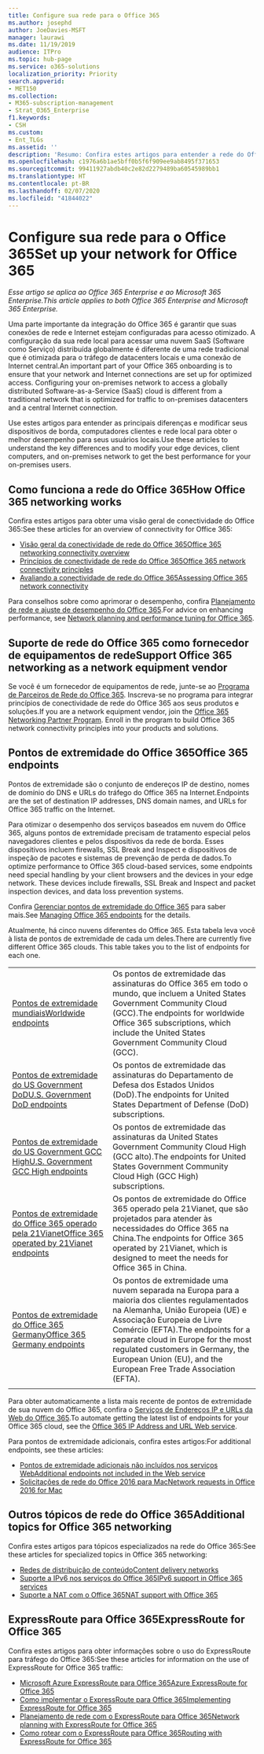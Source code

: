 ```yaml
---
title: Configure sua rede para o Office 365
ms.author: josephd
author: JoeDavies-MSFT
manager: laurawi
ms.date: 11/19/2019
audience: ITPro
ms.topic: hub-page
ms.service: o365-solutions
localization_priority: Priority
search.appverid:
- MET150
ms.collection:
- M365-subscription-management
- Strat_O365_Enterprise
f1.keywords:
- CSH
ms.custom:
- Ent_TLGs
ms.assetid: ''
description: 'Resumo: Confira estes artigos para entender a rede do Office 365.'
ms.openlocfilehash: c1976a6b1ae5bff0b5f6f909ee9ab8495f371653
ms.sourcegitcommit: 99411927abdb40c2e82d2279489ba60545989bb1
ms.translationtype: HT
ms.contentlocale: pt-BR
ms.lasthandoff: 02/07/2020
ms.locfileid: "41844022"
---
```

# <a name="set-up-your-network-for-office-365"></a><span data-ttu-id="93cb5-103">Configure sua rede para o Office 365</span><span class="sxs-lookup"><span data-stu-id="93cb5-103">Set up your network for Office 365</span></span>

<span data-ttu-id="93cb5-104">*Esse artigo se aplica ao Office 365 Enterprise e ao Microsoft 365 Enterprise.*</span><span class="sxs-lookup"><span data-stu-id="93cb5-104">*This article applies to both Office 365 Enterprise and Microsoft 365 Enterprise.*</span></span>

<span data-ttu-id="93cb5-p101">Uma parte importante da integração do Office 365 é garantir que suas conexões de rede e Internet estejam configuradas para acesso otimizado. A configuração da sua rede local para acessar uma nuvem SaaS (Software como Serviço) distribuída globalmente é diferente de uma rede tradicional que é otimizada para o tráfego de datacenters locais e uma conexão de Internet central.</span><span class="sxs-lookup"><span data-stu-id="93cb5-p101">An important part of your Office 365 onboarding is to ensure that your network and Internet connections are set up for optimized access. Configuring your on-premises network to access a globally distributed Software-as-a-Service (SaaS) cloud is different from a traditional network that is optimized for traffic to on-premises datacenters and a central Internet connection.</span></span> 

<span data-ttu-id="93cb5-107">Use estes artigos para entender as principais diferenças e modificar seus dispositivos de borda, computadores clientes e rede local para obter o melhor desempenho para seus usuários locais.</span><span class="sxs-lookup"><span data-stu-id="93cb5-107">Use these articles to understand the key differences and to modify your edge devices, client computers, and on-premises network to get the best performance for your on-premises users.</span></span>

## <a name="how-office-365-networking-works"></a><span data-ttu-id="93cb5-108">Como funciona a rede do Office 365</span><span class="sxs-lookup"><span data-stu-id="93cb5-108">How Office 365 networking works</span></span>

<span data-ttu-id="93cb5-109">Confira estes artigos para obter uma visão geral de conectividade do Office 365:</span><span class="sxs-lookup"><span data-stu-id="93cb5-109">See these articles for an overview of connectivity for Office 365:</span></span>

- [<span data-ttu-id="93cb5-110">Visão geral da conectividade de rede do Office 365</span><span class="sxs-lookup"><span data-stu-id="93cb5-110">Office 365 networking connectivity overview</span></span>](office-365-networking-overview.md)
- [<span data-ttu-id="93cb5-111">Princípios de conectividade de rede do Office 365</span><span class="sxs-lookup"><span data-stu-id="93cb5-111">Office 365 network connectivity principles</span></span>](office-365-network-connectivity-principles.md)
- [<span data-ttu-id="93cb5-112">Avaliando a conectividade de rede do Office 365</span><span class="sxs-lookup"><span data-stu-id="93cb5-112">Assessing Office 365 network connectivity</span></span>](assessing-network-connectivity.md)

<span data-ttu-id="93cb5-113">Para conselhos sobre como aprimorar o desempenho, confira [Planejamento de rede e ajuste de desempenho do Office 365](network-planning-and-performance.md).</span><span class="sxs-lookup"><span data-stu-id="93cb5-113">For advice on enhancing performance, see [Network planning and performance tuning for Office 365](network-planning-and-performance.md).</span></span>

## <a name="support-office-365-networking-as-a-network-equipment-vendor"></a><span data-ttu-id="93cb5-114">Suporte de rede do Office 365 como fornecedor de equipamentos de rede</span><span class="sxs-lookup"><span data-stu-id="93cb5-114">Support Office 365 networking as a network equipment vendor</span></span>

<span data-ttu-id="93cb5-p102">Se você é um fornecedor de equipamentos de rede, junte-se ao [Programa de Parceiros de Rede do Office 365](office-365-networking-partner-program.md). Inscreva-se no programa para integrar princípios de conectividade de rede do Office 365 aos seus produtos e soluções.</span><span class="sxs-lookup"><span data-stu-id="93cb5-p102">If you are a network equipment vendor, join the [Office 365 Networking Partner Program](office-365-networking-partner-program.md). Enroll in the program to build Office 365 network connectivity principles into your products and solutions.</span></span> 

## <a name="office-365-endpoints"></a><span data-ttu-id="93cb5-117">Pontos de extremidade do Office 365</span><span class="sxs-lookup"><span data-stu-id="93cb5-117">Office 365 endpoints</span></span>

<span data-ttu-id="93cb5-118">Pontos de extremidade são o conjunto de endereços IP de destino, nomes de domínio do DNS e URLs do tráfego do Office 365 na Internet.</span><span class="sxs-lookup"><span data-stu-id="93cb5-118">Endpoints are the set of destination IP addresses, DNS domain names, and URLs for Office 365 traffic on the Internet.</span></span> 

<span data-ttu-id="93cb5-p103">Para otimizar o desempenho dos serviços baseados em nuvem do Office 365, alguns pontos de extremidade precisam de tratamento especial pelos navegadores clientes e pelos dispositivos da rede de borda. Esses dispositivos incluem firewalls, SSL Break and Inspect e dispositivos de inspeção de pacotes e sistemas de prevenção de perda de dados.</span><span class="sxs-lookup"><span data-stu-id="93cb5-p103">To optimize performance to Office 365 cloud-based services, some endpoints need special handling by your client browsers and the devices in your edge network. These devices include firewalls, SSL Break and Inspect and packet inspection devices, and data loss prevention systems.</span></span>

<span data-ttu-id="93cb5-121">Confira [Gerenciar pontos de extremidade do Office 365](managing-office-365-endpoints.md) para saber mais.</span><span class="sxs-lookup"><span data-stu-id="93cb5-121">See [Managing Office 365 endpoints](managing-office-365-endpoints.md) for the details.</span></span>

<span data-ttu-id="93cb5-p104">Atualmente, há cinco nuvens diferentes do Office 365. Esta tabela leva você à lista de pontos de extremidade de cada um deles.</span><span class="sxs-lookup"><span data-stu-id="93cb5-p104">There are currently five different Office 365 clouds. This table takes you to the list of endpoints for each one.</span></span>

|||
|:-------|:-----|
| [<span data-ttu-id="93cb5-124">Pontos de extremidade mundiais</span><span class="sxs-lookup"><span data-stu-id="93cb5-124">Worldwide endpoints</span></span>](urls-and-ip-address-ranges.md) | <span data-ttu-id="93cb5-125">Os pontos de extremidade das assinaturas do Office 365 em todo o mundo, que incluem a United States Government Community Cloud (GCC).</span><span class="sxs-lookup"><span data-stu-id="93cb5-125">The endpoints for worldwide Office 365 subscriptions, which include the United States Government Community Cloud (GCC).</span></span> |
| [<span data-ttu-id="93cb5-126">Pontos de extremidade do US Government DoD</span><span class="sxs-lookup"><span data-stu-id="93cb5-126">U.S. Government DoD endpoints</span></span>](office-365-u-s-government-dod-endpoints.md) | <span data-ttu-id="93cb5-127">Os pontos de extremidade das assinaturas do Departamento de Defesa dos Estados Unidos (DoD).</span><span class="sxs-lookup"><span data-stu-id="93cb5-127">The endpoints for United States Department of Defense (DoD) subscriptions.</span></span> |
| [<span data-ttu-id="93cb5-128">Pontos de extremidade do US Government GCC High</span><span class="sxs-lookup"><span data-stu-id="93cb5-128">U.S. Government GCC High endpoints</span></span>](office-365-u-s-government-gcc-high-endpoints.md) | <span data-ttu-id="93cb5-129">Os pontos de extremidade das assinaturas da United States Government Community Cloud High (GCC alto).</span><span class="sxs-lookup"><span data-stu-id="93cb5-129">The endpoints for United States Government Community Cloud High (GCC High) subscriptions.</span></span> |
| [<span data-ttu-id="93cb5-130">Pontos de extremidade do Office 365 operado pela 21Vianet</span><span class="sxs-lookup"><span data-stu-id="93cb5-130">Office 365 operated by 21Vianet endpoints</span></span>](urls-and-ip-address-ranges-21vianet.md) | <span data-ttu-id="93cb5-131">Os pontos de extremidade do Office 365 operado pela 21Vianet, que são projetados para atender às necessidades do Office 365 na China.</span><span class="sxs-lookup"><span data-stu-id="93cb5-131">The endpoints for Office 365 operated by 21Vianet, which is designed to meet the needs for Office 365 in China.</span></span> |
| [<span data-ttu-id="93cb5-132">Pontos de extremidade do Office 365 Germany</span><span class="sxs-lookup"><span data-stu-id="93cb5-132">Office 365 Germany endpoints</span></span>](office-365-germany-endpoints.md) | <span data-ttu-id="93cb5-133">Os pontos de extremidade uma nuvem separada na Europa para a maioria dos clientes regulamentados na Alemanha, União Europeia (UE) e Associação Europeia de Livre Comércio (EFTA).</span><span class="sxs-lookup"><span data-stu-id="93cb5-133">The endpoints for a separate cloud in Europe for the most regulated customers in Germany, the European Union (EU), and the European Free Trade Association (EFTA).</span></span> |
|||

<span data-ttu-id="93cb5-134">Para obter automaticamente a lista mais recente de pontos de extremidade de sua nuvem do Office 365, confira o [Serviços de Endereços IP e URLs da Web do Office 365](office-365-ip-web-service.md).</span><span class="sxs-lookup"><span data-stu-id="93cb5-134">To automate getting the latest list of endpoints for your Office 365 cloud, see the [Office 365 IP Address and URL Web service](office-365-ip-web-service.md).</span></span>

<span data-ttu-id="93cb5-135">Para pontos de extremidade adicionais, confira estes artigos:</span><span class="sxs-lookup"><span data-stu-id="93cb5-135">For additional endpoints, see these articles:</span></span>

- [<span data-ttu-id="93cb5-136">Pontos de extremidade adicionais não incluídos nos serviços Web</span><span class="sxs-lookup"><span data-stu-id="93cb5-136">Additional endpoints not included in the Web service</span></span>](additional-office365-ip-addresses-and-urls.md)
- [<span data-ttu-id="93cb5-137">Solicitações de rede do Office 2016 para Mac</span><span class="sxs-lookup"><span data-stu-id="93cb5-137">Network requests in Office 2016 for Mac</span></span>](network-requests-in-office-2016-for-mac.md)


## <a name="additional-topics-for-office-365-networking"></a><span data-ttu-id="93cb5-138">Outros tópicos de rede do Office 365</span><span class="sxs-lookup"><span data-stu-id="93cb5-138">Additional topics for Office 365 networking</span></span>

<span data-ttu-id="93cb5-139">Confira estes artigos para tópicos especializados na rede do Office 365:</span><span class="sxs-lookup"><span data-stu-id="93cb5-139">See these articles for specialized topics in Office 365 networking:</span></span>

- [<span data-ttu-id="93cb5-140">Redes de distribuição de conteúdo</span><span class="sxs-lookup"><span data-stu-id="93cb5-140">Content delivery networks</span></span>](content-delivery-networks.md)
- [<span data-ttu-id="93cb5-141">Suporte a IPv6 nos serviços do Office 365</span><span class="sxs-lookup"><span data-stu-id="93cb5-141">IPv6 support in Office 365 services</span></span>](ipv6-support.md)
- [<span data-ttu-id="93cb5-142">Suporte a NAT com o Office 365</span><span class="sxs-lookup"><span data-stu-id="93cb5-142">NAT support with Office 365</span></span>](nat-support-with-office-365.md)

## <a name="expressroute-for-office-365"></a><span data-ttu-id="93cb5-143">ExpressRoute para Office 365</span><span class="sxs-lookup"><span data-stu-id="93cb5-143">ExpressRoute for Office 365</span></span>

<span data-ttu-id="93cb5-144">Confira estes artigos para obter informações sobre o uso do ExpressRoute para tráfego do Office 365:</span><span class="sxs-lookup"><span data-stu-id="93cb5-144">See these articles for information on the use of ExpressRoute for Office 365 traffic:</span></span>

- [<span data-ttu-id="93cb5-145">Microsoft Azure ExpressRoute para Office 365</span><span class="sxs-lookup"><span data-stu-id="93cb5-145">Azure ExpressRoute for Office 365</span></span>](azure-expressroute.md)
- [<span data-ttu-id="93cb5-146">Como implementar o ExpressRoute para Office 365</span><span class="sxs-lookup"><span data-stu-id="93cb5-146">Implementing ExpressRoute for Office 365</span></span>](implementing-expressroute.md)
- [<span data-ttu-id="93cb5-147">Planejamento de rede com o ExpressRoute para Office 365</span><span class="sxs-lookup"><span data-stu-id="93cb5-147">Network planning with ExpressRoute for Office 365</span></span>](network-planning-with-expressroute.md)
- [<span data-ttu-id="93cb5-148">Como rotear com o ExpressRoute para Office 365</span><span class="sxs-lookup"><span data-stu-id="93cb5-148">Routing with ExpressRoute for Office 365</span></span>](routing-with-expressroute.md)
